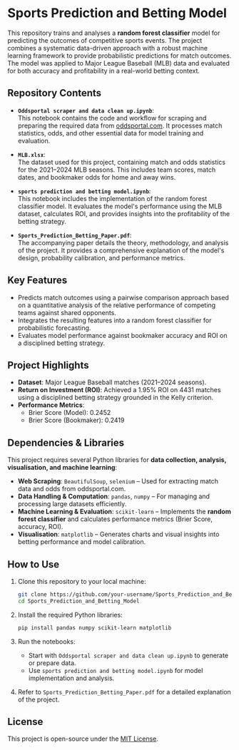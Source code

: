 # **Sports Prediction and Betting Model**

This repository trains and analyses a **random forest classifier** model for predicting the outcomes of competitive sports events. The project combines a systematic data-driven approach with a robust machine learning framework to provide probabilistic predictions for match outcomes. The model was applied to Major League Baseball (MLB) data and evaluated for both accuracy and profitability in a real-world betting context.

## **Repository Contents**

- **`Oddsportal scraper and data clean up.ipynb`**:  
  This notebook contains the code and workflow for scraping and preparing the required data from [oddsportal.com](https://www.oddsportal.com). It processes match statistics, odds, and other essential data for model training and evaluation.

- **`MLB.xlsx`**:  
  The dataset used for this project, containing match and odds statistics for the 2021–2024 MLB seasons. This includes team scores, match dates, and bookmaker odds for home and away wins.

- **`sports prediction and betting model.ipynb`**:  
  This notebook includes the implementation of the random forest classifier model. It evaluates the model's performance using the MLB dataset, calculates ROI, and provides insights into the profitability of the betting strategy.

- **`Sports_Prediction_Betting_Paper.pdf`**:  
  The accompanying paper details the theory, methodology, and analysis of the project. It provides a comprehensive explanation of the model's design, probability calibration, and performance metrics.

## **Key Features**
- Predicts match outcomes using a pairwise comparison approach based on a quantitative analysis of the relative performance of competing teams against shared opponents.
- Integrates the resulting features into a random forest classifier for probabilistic forecasting.
- Evaluates model performance against bookmaker accuracy and ROI on  a disciplined betting strategy.

## **Project Highlights**
- **Dataset**: Major League Baseball matches (2021–2024 seasons).
- **Return on Investment (ROI)**: Achieved a 1.95% ROI on 4431 matches using a disciplined betting strategy grounded in the Kelly criterion.
- **Performance Metrics**:
  - Brier Score (Model): 0.2452
  - Brier Score (Bookmaker): 0.2419

## **Dependencies & Libraries**
This project requires several Python libraries for **data collection, analysis, visualisation, and machine learning**:
- **Web Scraping**: `BeautifulSoup`, `selenium` – Used for extracting match data and odds from oddsportal.com.
- **Data Handling & Computation**: `pandas`, `numpy` – For managing and processing large datasets efficiently.
- **Machine Learning & Evaluation**: `scikit-learn` – Implements the **random forest classifier** and calculates performance metrics (Brier Score, accuracy, ROI).
- **Visualisation**: `matplotlib` – Generates charts and visual insights into betting performance and model calibration.


## **How to Use**
1. Clone this repository to your local machine:
   ```bash
   git clone https://github.com/your-username/Sports_Prediction_and_Betting_Model.git
   cd Sports_Prediction_and_Betting_Model
2. Install the required Python libraries:
   ```bash
   pip install pandas numpy scikit-learn matplotlib
3. Run the notebooks:
   - Start with `Oddsportal scraper and data clean up.ipynb` to generate or prepare data.
   - Use `sports prediction and betting model.ipynb` for model implementation and analysis.

4. Refer to `Sports_Prediction_Betting_Paper.pdf` for a detailed explanation of the project.

## **License**
This project is open-source under the [MIT License](LICENSE).

